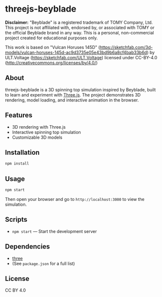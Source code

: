 # threejs-beyblade

**Disclaimer:** "Beyblade" is a registered trademark of TOMY Company, Ltd. This project is not affiliated with, endorsed by, or associated with TOMY or the official Beyblade brand in any way. This is a personal, non-commercial project created for educational purposes only.

This work is based on "Vulcan Horuses 145D" (https://sketchfab.com/3d-models/vulcan-horuses-145d-ac9d3735e05e43bd9b6a8cf4bab33b6d) by ULT.Voltage (https://sketchfab.com/ULT.Voltage) licensed under CC-BY-4.0 (http://creativecommons.org/licenses/by/4.0/)

## About

threejs-beyblade is a 3D spinning top simulation inspired by Beyblade, built to learn and experiment with [Three.js](https://threejs.org/). The project demonstrates 3D rendering, model loading, and interactive animation in the browser.

## Features

- 3D rendering with Three.js
- Interactive spinning top simulation
- Customizable 3D models

## Installation

```bash
npm install
```

## Usage

```bash
npm start
```

Then open your browser and go to `http://localhost:3000` to view the simulation.

## Scripts

- `npm start` — Start the development server

## Dependencies

- [three](https://www.npmjs.com/package/three)
- (See `package.json` for a full list)

## License

CC BY 4.0
